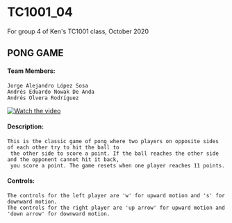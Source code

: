 # TC1001_04
For group 4 of Ken's TC1001 class, October 2020

## PONG GAME

#### Team Members:
    Jorge Alejandro López Sosa
    Andrés Eduardo Nowak De Anda
    Andrés Olvera Rodríguez


[![Watch the video](https://imgur.com/a/Niw569x)](https://youtu.be/maDIb-jdNWM)


#### Description:
    This is the classic game of pong where two players on opposite sides of each other try to hit the ball to
     the other side to score a point. If the ball reaches the other side and the opponent cannot hit it back, 
     you score a point. The game resets when one player reaches 11 points.

#### Controls:
    The controls for the left player are 'w' for upward motion and 's' for downward motion.
    The controls for the right player are 'up arrow' for upward motion and 'down arrow' for downward motion.